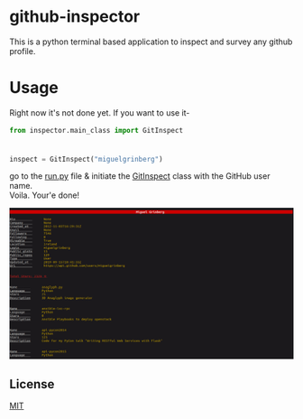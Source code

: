 # github-inspector

This is a python terminal based application to inspect and survey any github profile.

# Usage

Right now it's not done yet. If you want to use it-
```python
from inspector.main_class import GitInspect


inspect = GitInspect("miguelgrinberg")
```
go to the [run.py](https://github.com/ishmam-hossain/github-inspector/blob/master/run.py)
file & initiate the 
[GitInspect]([run.py](https://github.com/ishmam-hossain/github-inspector/blob/master/run.py))
class with the GitHub user name.
<br/>Voila. Your'e done!

![alt text](static/ss.png?raw=true "Terminal view")
## License
[MIT](https://choosealicense.com/licenses/mit/)